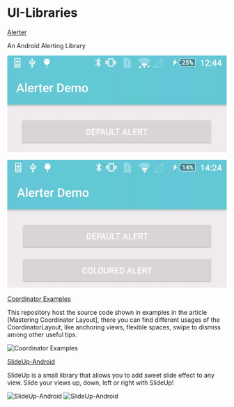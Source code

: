 # UI-Libraries

[Alerter](https://github.com/Tapadoo/Alerter)

An Android Alerting Library

![Default Alert](./documentation/alert_default.gif)

![Coloured Alert](./documentation/alert_coloured.gif)

[Coordinator Examples](https://github.com/saulmm/CoordinatorExamples)

This repository host the source code shown in examples in the article [Mastering Coordinator Layout], there you can find different usages of the CoordinatorLayout, like anchoring views, flexible spaces, swipe to dismiss among other useful tips.

![Coordinator Examples](https://github.com/saulmm/CoordinatorExamples/blob/master/art/example.gif)

[SlideUp-Android](https://github.com/mancj/SlideUp-Android)

SlideUp is a small library that allows you to add sweet slide effect to any view. Slide your views up, down, left or right with SlideUp!

![SlideUp-Android](https://github.com/mancj/mancj.github.io/blob/master/other/slideup-art/art1.gif)
![SlideUp-Android](https://github.com/mancj/mancj.github.io/blob/master/other/slideup-art/art2.gif)

